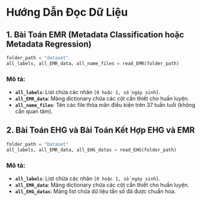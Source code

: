 # Hướng Dẫn Đọc Dữ Liệu

## 1. Bài Toán EMR (Metadata Classification hoặc Metadata Regression)

```python
folder_path = "dataset"
all_labels, all_EMR_data, all_name_files = read_EMR(folder_path)
```

### Mô tả:
- **`all_labels`**: List chứa các nhãn `[0 hoặc 1, số ngày sinh]`.
- **`all_EMR_data`**: Mảng dictionary chứa các cột cần thiết cho huấn luyện.
- **`all_name_files`**: Tên các file thỏa mãn điều kiện trên 37 tuần tuổi (không cần quan tâm).

## 2. Bài Toán EHG và Bài Toán Kết Hợp EHG và EMR

```python
folder_path = "Dataset"
all_labels, all_EMR_data, all_EHG_datas = read_EHG(folder_path)
```

### Mô tả:
- **`all_labels`**: List chứa các nhãn `[0 hoặc 1, số ngày sinh]`.
- **`all_EMR_data`**: Mảng dictionary chứa các cột cần thiết cho huấn luyện.
- **`all_EHG_datas`**: Mảng list chứa dữ liệu tần số đã được chuẩn hóa.
